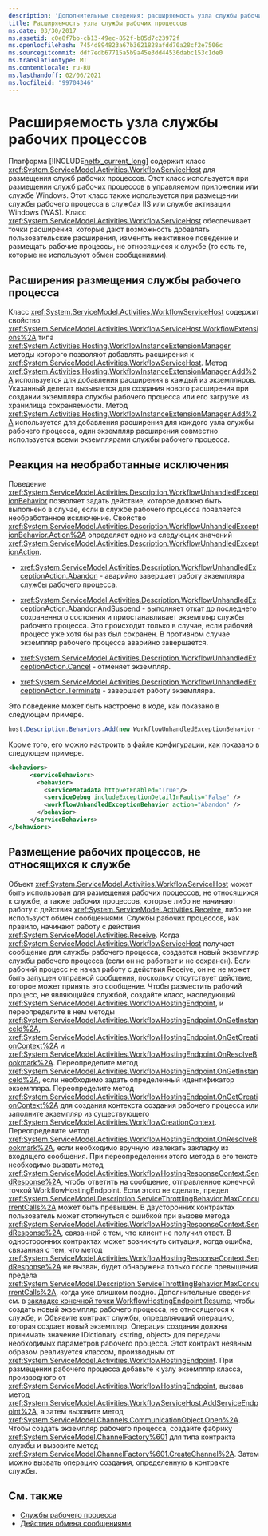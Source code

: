 ```yaml
---
description: 'Дополнительные сведения: расширяемость узла службы рабочих процессов'
title: Расширяемость узла службы рабочих процессов
ms.date: 03/30/2017
ms.assetid: c0e8f7bb-cb13-49ec-852f-b85d7c23972f
ms.openlocfilehash: 7454d894823a67b3621828afdd70a28cf2e7506c
ms.sourcegitcommit: ddf7edb67715a5b9a45e3dd44536dabc153c1de0
ms.translationtype: MT
ms.contentlocale: ru-RU
ms.lasthandoff: 02/06/2021
ms.locfileid: "99704346"
---
```

# <a name="workflow-service-host-extensibility"></a>Расширяемость узла службы рабочих процессов

Платформа [!INCLUDE[netfx_current_long](../../../../includes/netfx-current-long-md.md)] содержит класс <xref:System.ServiceModel.Activities.WorkflowServiceHost> для размещения служб рабочих процессов. Этот класс используется при размещении служб рабочих процессов в управляемом приложении или службе Windows. Этот класс также используется при размещении службы рабочего процесса в службах IIS или службе активации Windows (WAS). Класс <xref:System.ServiceModel.Activities.WorkflowServiceHost> обеспечивает точки расширения, которые дают возможность добавлять пользовательские расширения, изменять неактивное поведение и размещать рабочие процессы, не относящиеся к службе (то есть те, которые не используют обмен сообщениями).  
  
## <a name="workflow-service-host-extensions"></a>Расширения размещения службы рабочего процесса  

 Класс <xref:System.ServiceModel.Activities.WorkflowServiceHost> содержит свойство <xref:System.ServiceModel.Activities.WorkflowServiceHost.WorkflowExtensions%2A> типа <xref:System.Activities.Hosting.WorkflowInstanceExtensionManager>, методы которого позволяют добавлять расширения к <xref:System.ServiceModel.Activities.WorkflowServiceHost>. Метод <xref:System.Activities.Hosting.WorkflowInstanceExtensionManager.Add%2A> используется для добавления расширения в каждый из экземпляров. Указанный делегат вызывается для создания нового расширения при создании экземпляра службы рабочего процесса или его загрузке из хранилища сохраняемости. Метод <xref:System.Activities.Hosting.WorkflowInstanceExtensionManager.Add%2A> используется для добавления расширения для каждого узла службы рабочего процесса, один экземпляр расширения совместно используется всеми экземплярами службы рабочего процесса.  
  
## <a name="react-to-unhandled-exceptions"></a>Реакция на необработанные исключения  

 Поведение <xref:System.ServiceModel.Activities.Description.WorkflowUnhandledExceptionBehavior> позволяет задать действие, которое должно быть выполнено в случае, если в службе рабочего процесса появляется необработанное исключение. Свойство <xref:System.ServiceModel.Activities.Description.WorkflowUnhandledExceptionBehavior.Action%2A> определяет одно из следующих значений <xref:System.ServiceModel.Activities.Description.WorkflowUnhandledExceptionAction>.  
  
- <xref:System.ServiceModel.Activities.Description.WorkflowUnhandledExceptionAction.Abandon> - аварийно завершает работу экземпляра службы рабочего процесса.  
  
- <xref:System.ServiceModel.Activities.Description.WorkflowUnhandledExceptionAction.AbandonAndSuspend> - выполняет откат до последнего сохраненного состояния и приостанавливает экземпляр службы рабочего процесса. Это происходит только в случае, если рабочий процесс уже хотя бы раз был сохранен. В противном случае экземпляр рабочего процесса аварийно завершается.  
  
- <xref:System.ServiceModel.Activities.Description.WorkflowUnhandledExceptionAction.Cancel> - отменяет экземпляр.  
  
- <xref:System.ServiceModel.Activities.Description.WorkflowUnhandledExceptionAction.Terminate> - завершает работу экземпляра.  
  
 Это поведение может быть настроено в коде, как показано в следующем примере.  
  
```csharp  
host.Description.Behaviors.Add(new WorkflowUnhandledExceptionBehavior { Action = WorkflowUnhandledExceptionAction.Abandon });  
```  
  
 Кроме того, его можно настроить в файле конфигурации, как показано в следующем примере.  
  
```xml
<behaviors>  
      <serviceBehaviors>  
        <behavior>  
          <serviceMetadata httpGetEnabled="True"/>  
          <serviceDebug includeExceptionDetailInFaults="False" />  
          <workflowUnhandledExceptionBehavior action="Abandon" />
        </behavior>  
      </serviceBehaviors>  
</behaviors>
```  
  
## <a name="hosting-non-service-workflows"></a>Размещение рабочих процессов, не относящихся к службе  

 Объект <xref:System.ServiceModel.Activities.WorkflowServiceHost> может быть использован для размещения рабочих процессов, не относящихся к службе, а также рабочих процессов, которые либо не начинают работу с действия <xref:System.ServiceModel.Activities.Receive>, либо не используют обмен сообщениями. Службы рабочих процессов, как правило, начинают работу с действия <xref:System.ServiceModel.Activities.Receive>. Когда <xref:System.ServiceModel.Activities.WorkflowServiceHost> получает сообщение для службы рабочего процесса, создается новый экземпляр службы рабочего процесса (если он не работает и не сохранен). Если рабочий процесс не начал работу с действия Receive, он не не может быть запущен отправкой сообщения, поскольку отсутствует действие, которое может принять это сообщение. Чтобы разместить рабочий процесс, не являющийся службой, создайте класс, наследующий <xref:System.ServiceModel.Activities.WorkflowHostingEndpoint>, и переопределите в нем методы <xref:System.ServiceModel.Activities.WorkflowHostingEndpoint.OnGetInstanceId%2A>, <xref:System.ServiceModel.Activities.WorkflowHostingEndpoint.OnGetCreationContext%2A> и <xref:System.ServiceModel.Activities.WorkflowHostingEndpoint.OnResolveBookmark%2A>. Переопределите метод <xref:System.ServiceModel.Activities.WorkflowHostingEndpoint.OnGetInstanceId%2A>, если необходимо задать определенный идентификатор экземпляра. Переопределите метод <xref:System.ServiceModel.Activities.WorkflowHostingEndpoint.OnGetCreationContext%2A> для создания контекста создания рабочего процесса или заполните экземпляр из существующего <xref:System.ServiceModel.Activities.WorkflowCreationContext>. Переопределите метод <xref:System.ServiceModel.Activities.WorkflowHostingEndpoint.OnResolveBookmark%2A>, если необходимо вручную извлекать закладку из входящего сообщения. При переопределении этого метода в его тексте необходимо вызвать метод <xref:System.ServiceModel.Activities.WorkflowHostingResponseContext.SendResponse%2A>, чтобы ответить на сообщение, отправленное конечной точкой WorkflowHostingEndpoint. Если этого не сделать, предел <xref:System.ServiceModel.Description.ServiceThrottlingBehavior.MaxConcurrentCalls%2A> может быть превышен. В двусторонних контрактах пользователь может столкнуться с ошибкой при вызове метода <xref:System.ServiceModel.Activities.WorkflowHostingResponseContext.SendResponse%2A>, связанной с тем, что клиент не получил ответ. В односторонних контрактах может возникнуть ситуация, когда ошибка, связанная с тем, что метод <xref:System.ServiceModel.Activities.WorkflowHostingResponseContext.SendResponse%2A> не вызван, будет обнаружена только после превышения предела <xref:System.ServiceModel.Description.ServiceThrottlingBehavior.MaxConcurrentCalls%2A>, когда уже слишком поздно. Дополнительные сведения см. в [закладке конечной точки WorkflowHostingEndpoint Resume](../../windows-workflow-foundation/samples/workflowhostingendpoint-resume-bookmark.md), чтобы создать новый экземпляр рабочего процесса, не относящегося к службе, и Объявите контракт службы, определяющий операцию, которая создает новый экземпляр. Операция создания должна принимать значение IDictionary \<string, object> для передачи необходимых параметров рабочего процесса. Этот контракт неявным образом реализуется классом, производным от <xref:System.ServiceModel.Activities.WorkflowHostingEndpoint>. При размещении рабочего процесса добавьте к узлу экземпляр класса, производного от <xref:System.ServiceModel.Activities.WorkflowHostingEndpoint>, вызвав метод <xref:System.ServiceModel.Activities.WorkflowServiceHost.AddServiceEndpoint%2A>, а затем вызовите метод <xref:System.ServiceModel.Channels.CommunicationObject.Open%2A>. Чтобы создать экземпляр рабочего процесса, создайте фабрику <xref:System.ServiceModel.ChannelFactory%601> для типа контракта службы и вызовите метод <xref:System.ServiceModel.ChannelFactory%601.CreateChannel%2A>. Затем можно вызвать операцию создания, определенную в контракте службы.  
  
## <a name="see-also"></a>См. также

- [Службы рабочего процесса](workflow-services.md)
- [Действия обмена сообщениями](messaging-activities.md)
